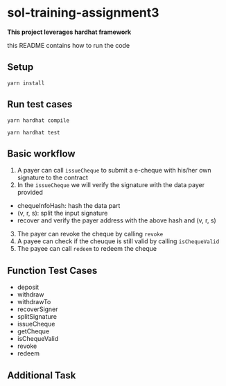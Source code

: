 # sol-training-assignment3

**This project leverages hardhat framework**

this README contains how to run the code

## Setup

```shell
yarn install
```

## Run test cases

```shell
yarn hardhat compile

yarn hardhat test
```

## Basic workflow
1. A payer can call `issueCheque` to submit a e-cheque with his/her own signature to the contract
2. In the `issueCheque` we will verify the signature with the data payer provided
  - chequeInfoHash: hash the data part
  - (v, r, s): split the input signature
  - recover and verify the payer address with the above hash and (v, r, s)
3. The payer can revoke the cheque by calling `revoke`
4. A payee can check if the cheuque is still valid by calling `isChequeValid`
5. The payee can call `redeem` to redeem the cheque

## Function Test Cases

- deposit
- withdraw
- withdrawTo
- recoverSigner
- splitSignature
- issueCheque
- getCheque
- isChequeValid
- revoke
- redeem

## Additional Task

